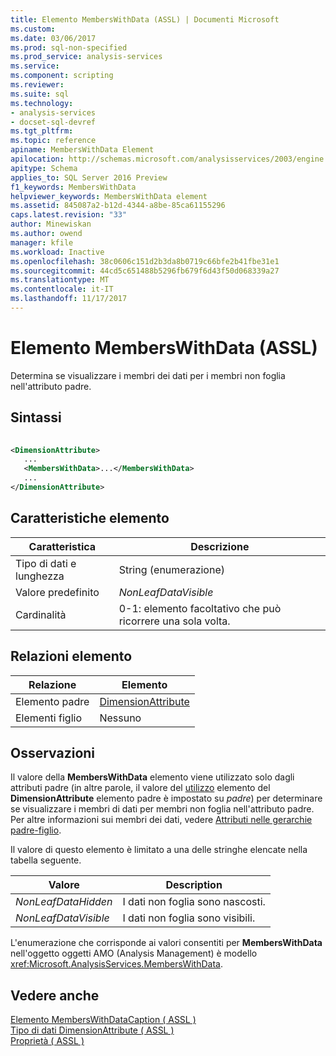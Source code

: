 ```yaml
---
title: Elemento MembersWithData (ASSL) | Documenti Microsoft
ms.custom: 
ms.date: 03/06/2017
ms.prod: sql-non-specified
ms.prod_service: analysis-services
ms.service: 
ms.component: scripting
ms.reviewer: 
ms.suite: sql
ms.technology:
- analysis-services
- docset-sql-devref
ms.tgt_pltfrm: 
ms.topic: reference
apiname: MembersWithData Element
apilocation: http://schemas.microsoft.com/analysisservices/2003/engine
apitype: Schema
applies_to: SQL Server 2016 Preview
f1_keywords: MembersWithData
helpviewer_keywords: MembersWithData element
ms.assetid: 845087a2-b12d-4344-a8be-85ca61155296
caps.latest.revision: "33"
author: Minewiskan
ms.author: owend
manager: kfile
ms.workload: Inactive
ms.openlocfilehash: 38c0606c151d2b3da8b0719c66bfe2b41fbe31e1
ms.sourcegitcommit: 44cd5c651488b5296fb679f6d43f50d068339a27
ms.translationtype: MT
ms.contentlocale: it-IT
ms.lasthandoff: 11/17/2017
---
```

# <a name="memberswithdata-element-assl"></a>Elemento MembersWithData (ASSL)
  Determina se visualizzare i membri dei dati per i membri non foglia nell'attributo padre.  
  
## <a name="syntax"></a>Sintassi  
  
```xml  
  
<DimensionAttribute>  
   ...  
   <MembersWithData>...</MembersWithData>  
   ...  
</DimensionAttribute>  
```  
  
## <a name="element-characteristics"></a>Caratteristiche elemento  
  
|Caratteristica|Descrizione|  
|--------------------|-----------------|  
|Tipo di dati e lunghezza|String (enumerazione)|  
|Valore predefinito|*NonLeafDataVisible*|  
|Cardinalità|0-1: elemento facoltativo che può ricorrere una sola volta.|  
  
## <a name="element-relationships"></a>Relazioni elemento  
  
|Relazione|Elemento|  
|------------------|-------------|  
|Elemento padre|[DimensionAttribute](../../../analysis-services/scripting/data-type/dimensionattribute-data-type-assl.md)|  
|Elementi figlio|Nessuno|  
  
## <a name="remarks"></a>Osservazioni  
 Il valore della **MembersWithData** elemento viene utilizzato solo dagli attributi padre (in altre parole, il valore del [utilizzo](../../../analysis-services/scripting/properties/usage-element-dimensionattribute-assl.md) elemento del **DimensionAttribute** elemento padre è impostato su *padre*) per determinare se visualizzare i membri di dati per membri non foglia nell'attributo padre. Per altre informazioni sui membri dei dati, vedere [Attributi nelle gerarchie padre-figlio](../../../analysis-services/multidimensional-models/parent-child-dimension-attributes.md).  
  
 Il valore di questo elemento è limitato a una delle stringhe elencate nella tabella seguente.  
  
|Valore|Description|  
|-----------|-----------------|  
|*NonLeafDataHidden*|I dati non foglia sono nascosti.|  
|*NonLeafDataVisible*|I dati non foglia sono visibili.|  
  
 L'enumerazione che corrisponde ai valori consentiti per **MembersWithData** nell'oggetto oggetti AMO (Analysis Management) è modello <xref:Microsoft.AnalysisServices.MembersWithData>.  
  
## <a name="see-also"></a>Vedere anche  
 [Elemento MembersWithDataCaption &#40; ASSL &#41;](../../../analysis-services/scripting/properties/memberswithdatacaption-element-assl.md)   
 [Tipo di dati DimensionAttribute &#40; ASSL &#41;](../../../analysis-services/scripting/data-type/dimensionattribute-data-type-assl.md)   
 [Proprietà &#40; ASSL &#41;](../../../analysis-services/scripting/properties/properties-assl.md)  
  
  
